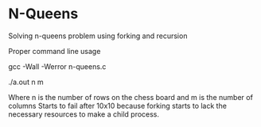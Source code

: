 # N-Queens
Solving n-queens problem using forking and recursion

Proper command line usage 

gcc -Wall -Werror n-queens.c 

./a.out n m

Where n is the number of rows on the chess board and m is the number of columns
Starts to fail after 10x10 because forking starts to lack the necessary resources to make a child process. 
